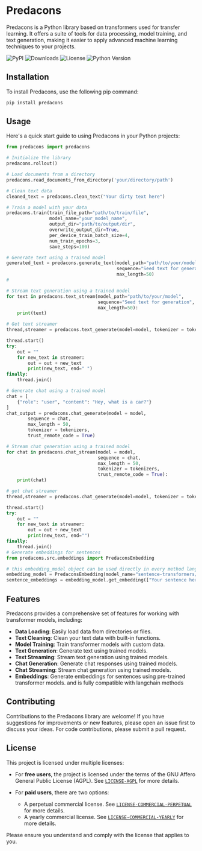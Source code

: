 # Predacons
Predacons is a Python library based on transformers used for transfer learning. It offers a suite of tools for data processing, model training, and text generation, making it easier to apply advanced machine learning techniques to your projects.

![PyPI](https://img.shields.io/pypi/v/predacons)   ![Downloads](https://img.shields.io/pypi/dm/predacons)   ![License](https://img.shields.io/pypi/l/predacons)   ![Python Version](https://img.shields.io/pypi/pyversions/predacons)

## Installation
To install Predacons, use the following pip command:
```bash
pip install predacons
```

## Usage
Here's a quick start guide to using Predacons in your Python projects:

```python
from predacons import predacons

# Initialize the library
predacons.rollout()

# Load documents from a directory
predacons.read_documents_from_directory('your/directory/path')

# Clean text data
cleaned_text = predacons.clean_text("Your dirty text here")

# Train a model with your data
predacons.train(train_file_path="path/to/train/file",
                model_name="your_model_name",
                output_dir="path/to/output/dir",
                overwrite_output_dir=True,
                per_device_train_batch_size=4,
                num_train_epochs=3,
                save_steps=100)

# Generate text using a trained model
generated_text = predacons.generate_text(model_path="path/to/your/model",
                                         sequence="Seed text for generation",
                                         max_length=50)
# 

# Stream text generation using a trained model
for text in predacons.text_stream(model_path="path/to/your/model",
                                  sequence="Seed text for generation",
                                  max_length=50):
    print(text)

# Get text streamer
thread,streamer = predacons.text_generate(model=model, tokenizer = tokenizer, sequence = seq, max_length=100, temperature=0.1,stream=True)

thread.start()
try:
    out = ""
    for new_text in streamer:
        out = out + new_text
        print(new_text, end=" ")
finally:
    thread.join()

# Generate chat using a trained model
chat = [
    {"role": "user", "content": "Hey, what is a car?"}
]
chat_output = predacons.chat_generate(model = model,
        sequence = chat,
        max_length = 50,
        tokenizer = tokenizers,
        trust_remote_code = True)

# Stream chat generation using a trained model
for chat in predacons.chat_stream(model = model,
                                  sequence = chat,
                                  max_length = 50,
                                  tokenizer = tokenizers,
                                  trust_remote_code = True):
    print(chat)

# get chat streamer
thread,streamer = predacons.chat_generate(model=model, tokenizer = tokenizer, sequence = chat, max_length=500, temperature=0.1,stream=True)

thread.start()
try:
    out = ""
    for new_text in streamer:
        out = out + new_text
        print(new_text, end="")
finally:
    thread.join()
# Generate embeddings for sentences
from predacons.src.embeddings import PredaconsEmbedding

# this embedding_model object can be used directly in every method langchain   
embedding_model = PredaconsEmbedding(model_name="sentence-transformers/paraphrase-MiniLM-L6-v2")
sentence_embeddings = embedding_model.get_embedding(["Your sentence here", "Another sentence here"])
```

## Features
Predacons provides a comprehensive set of features for working with transformer models, including:

- **Data Loading**: Easily load data from directories or files.
- **Text Cleaning**: Clean your text data with built-in functions.
- **Model Training**: Train transformer models with custom data.
- **Text Generation**: Generate text using trained models.
- **Text Streaming**: Stream text generation using trained models.
- **Chat Generation**: Generate chat responses using trained models.
- **Chat Streaming**: Stream chat generation using trained models.
- **Embeddings**: Generate embeddings for sentences using pre-trained transformer models. and is fully compatible with langchain methods

## Contributing
Contributions to the Predacons library are welcome! If you have suggestions for improvements or new features, please open an issue first to discuss your ideas. For code contributions, please submit a pull request.

## License

This project is licensed under multiple licenses:

- For **free users**, the project is licensed under the terms of the GNU Affero General Public License (AGPL). See  [`LICENSE-AGPL`](LICENSE-AGPL) for more details.

- For **paid users**, there are two options:
    - A perpetual commercial license. See [`LICENSE-COMMERCIAL-PERPETUAL`](LICENSE-COMMERCIAL-PERPETUAL) for more details.
    - A yearly commercial license. See [`LICENSE-COMMERCIAL-YEARLY`](LICENSE-COMMERCIAL-YEARLY) for more details.

Please ensure you understand and comply with the license that applies to you.

